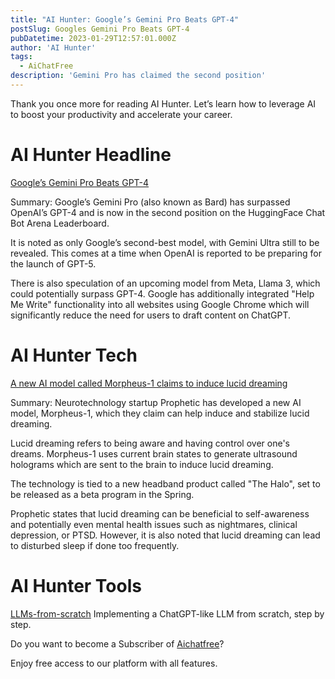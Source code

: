 ```yaml
---
title: "AI Hunter: Google’s Gemini Pro Beats GPT-4"
postSlug: Googles Gemini Pro Beats GPT-4
pubDatetime: 2023-01-29T12:57:01.000Z
author: 'AI Hunter'
tags:
  - AiChatFree
description: 'Gemini Pro has claimed the second position'
---
```


Thank you once more for reading AI Hunter. Let’s learn how to leverage AI to boost your productivity and accelerate your career. 


# AI Hunter Headline

[Google’s Gemini Pro Beats GPT-4](https://analyticsindiamag.com/googles-gemini-pro-beats-gpt-4/)


Summary: Google’s Gemini Pro (also known as Bard) has surpassed OpenAI’s GPT-4 and is now in the second position on the HuggingFace Chat Bot Arena Leaderboard. 

It is noted as only Google’s second-best model, with Gemini Ultra still to be revealed. This comes at a time when OpenAI is reported to be preparing for the launch of GPT-5. 

There is also speculation of an upcoming model from Meta, Llama 3, which could potentially surpass GPT-4. Google has additionally integrated "Help Me Write" functionality into all websites using Google Chrome which will significantly reduce the need for users to draft content on ChatGPT.

# AI Hunter Tech


[A new AI model called Morpheus-1 claims to induce lucid dreaming](https://www.tomsguide.com/ai/would-you-let-ai-into-your-mind-a-new-model-called-morpheus-1-claims-to-induce-lucid-dreaming)


Summary: Neurotechnology startup Prophetic has developed a new AI model, Morpheus-1, which they claim can help induce and stabilize lucid dreaming. 

Lucid dreaming refers to being aware and having control over one's dreams. Morpheus-1 uses current brain states to generate ultrasound holograms which are sent to the brain to induce lucid dreaming. 

The technology is tied to a new headband product called "The Halo", set to be released as a beta program in the Spring. 


Prophetic states that lucid dreaming can be beneficial to self-awareness and potentially even mental health issues such as nightmares, clinical depression, or PTSD. However, it is also noted that lucid dreaming can lead to disturbed sleep if done too frequently.


# AI Hunter Tools

[LLMs-from-scratch](https://github.com/rasbt/LLMs-from-scratch)
Implementing a ChatGPT-like LLM from scratch, step by step.


Do you want to become a Subscriber of [Aichatfree](https://www.aichatfree.info/)?

Enjoy free access to our platform with all features.

